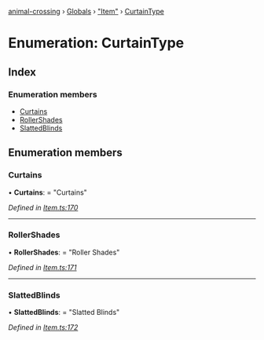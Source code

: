 [animal-crossing](../README.md) › [Globals](../globals.md) › ["Item"](../modules/_item_.md) › [CurtainType](_item_.curtaintype.md)

# Enumeration: CurtainType

## Index

### Enumeration members

* [Curtains](_item_.curtaintype.md#curtains)
* [RollerShades](_item_.curtaintype.md#rollershades)
* [SlattedBlinds](_item_.curtaintype.md#slattedblinds)

## Enumeration members

###  Curtains

• **Curtains**: = "Curtains"

*Defined in [Item.ts:170](https://github.com/Norviah/animal-crossing/blob/e9cea70/module/types/Item.ts#L170)*

___

###  RollerShades

• **RollerShades**: = "Roller Shades"

*Defined in [Item.ts:171](https://github.com/Norviah/animal-crossing/blob/e9cea70/module/types/Item.ts#L171)*

___

###  SlattedBlinds

• **SlattedBlinds**: = "Slatted Blinds"

*Defined in [Item.ts:172](https://github.com/Norviah/animal-crossing/blob/e9cea70/module/types/Item.ts#L172)*
